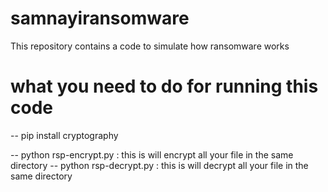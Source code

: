 # samnayiransomware
This repository contains a code to simulate how ransomware works

# what you need to do for running this code
-- pip install cryptography



-- python rsp-encrypt.py : this is will encrypt all your file in the same directory
-- python rsp-decrypt.py : this is will decrypt all your file in the same directory
